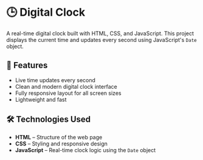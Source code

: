 # 🕒 Digital Clock

A real-time digital clock built with HTML, CSS, and JavaScript. This project displays the current time and updates every second using JavaScript's `Date` object.

## 🚀 Features

- Live time updates every second
- Clean and modern digital clock interface
- Fully responsive layout for all screen sizes
- Lightweight and fast

## 🛠️ Technologies Used

- **HTML** – Structure of the web page
- **CSS** – Styling and responsive design
- **JavaScript** – Real-time clock logic using the `Date` object
